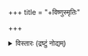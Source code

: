 +++
title = "+विष्णुस्मृतिः"

+++

<details><summary>विस्तारः (द्रष्टुं नोद्यम्)</summary>

Credits

Source:  Vi·öusm¨ti, edited by V. Krishnamacharya, The Adyar Library
Series, Vol. 93 (in 2 parts), Madras: The Adyar Library and Research
Center, 1964

Typescript: Edited by I. Shima, Collated by T. Hayashi under the
guidance of Y. Ikari

Conversion to Devanagari using Vedapad Software by Ralph Bunker



Formatted for Maharishi University of Management Vedic Literature
Collection

</details>
